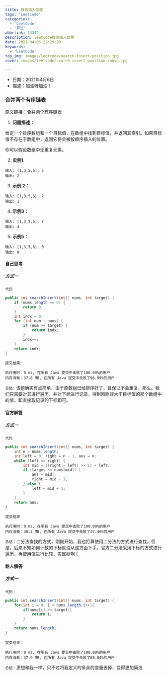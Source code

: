 ```yaml
---
title: 搜索插入位置
tags: 'LeetCode'
categories: 
  - 'LeetCode'
  - '算法'
abbrlink: 13342
description: leetcode搜索插入位置
date: 2021-04-06 22:29:28
keywords: 
  - 'LeetCode'
top_img: images/leetcode/search-insert-position.jpg
cover: images/leetcode/search-insert-position-canva.jpg

---
```


- 日期：2021年4月6日
- 描述：加油呀加油！

### 合并两个有序链表

原文链接：[合并两个有序链表](https://leetcode-cn.com/problems/search-insert-position/)

1. **问题描述：**

给定一个排序数组和一个目标值，在数组中找到目标值，并返回其索引。如果目标值不存在于数组中，返回它将会被按顺序插入的位置。

你可以假设数组中无重复元素。

2. **实例1**

```
输入: [1,3,5,6], 5
输出: 2
```

3. **示例 2：**

```
输入: [1,3,5,6], 2
输出: 1
```

4. **示例3：**

```
输入: [1,3,5,6], 7
输出: 4
```
5. **示例5：**
```
输入: [1,3,5,6], 0
输出: 0
```

#### 自己思考

##### 方式一

`代码`

```java
public int searchInsert(int[] nums, int target) {
    if (nums.length == 0) {
        return 0;
    }
    int indx = 0;
    for (int num : nums) {
        if (num >= target) {
            return indx;
        }
        indx++;
    }
    return indx;
}
```

`提交结果:`

```
执行用时：0 ms, 在所有 Java 提交中击败了100.00%的用户
内存消耗：37.8 MB, 在所有 Java 提交中击败了96.99%的用户
```

`总结:` 该题确实有点简单，由于原数组已经排序好了，且保证不会重复，那么。我们只需要对其进行遍历，并对下标进行记录，得到刚刚好大于目标值的那个数组中的值，即直接取记录的下标即可。

#### 官方解答

##### 方式一

`代码`

```java
public int searchInsert(int[] nums, int target) {
    int n = nums.length;
    int left = 0, right = n - 1, ans = n;
    while (left <= right) {
        int mid = ((right - left) >> 1) + left;
        if (target <= nums[mid]) {
            ans = mid;
            right = mid - 1;
        } else {
            left = mid + 1;
        }
    }
    return ans;
}
```

`提交结果`

```
执行用时：0 ms, 在所有 Java 提交中击败了100.00%的用户
内存消耗：38.2 MB, 在所有 Java 提交中击败了37.46%的用户
```

`总结：`二分法查找的方式，刚刚开始，我也打算使用二分法的方式进行查找，但是，后来不知如何计数的下标就没从这方面下手。官方二分法采用下标的方式进行遍历，再使用值进行比较，实属秒啊！

#### 路人解答

##### 方式一

`代码：`

```java
public int searchInsert(int[] nums, int target) {
    for(int i = 0; i < nums.length;i++){
        if(nums[i] >= target){
            return i;
        }
    }
    return nums.length;
}
```

`提交结果：`

```
执行用时：0 ms, 在所有 Java 提交中击败了100.00%的用户
内存消耗：37.9 MB, 在所有 Java 提交中击败了88.04%的用户
```

`总结：`思想和我一样，只不过将我定义的多余的变量去掉，变得更加简洁